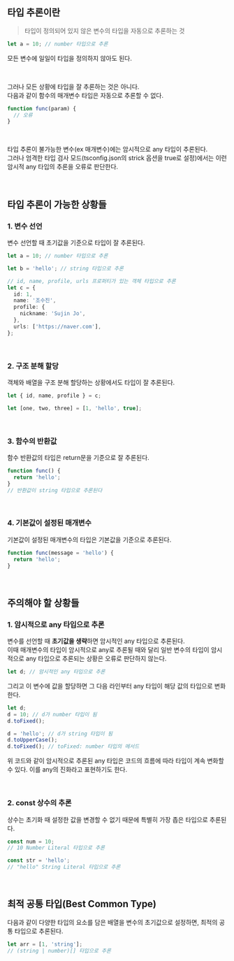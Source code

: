 ## 타입 추론이란

> 타입이 정의되어 있지 않은 변수의 타입을 자동으로 추론하는 것

```typescript
let a = 10; // number 타입으로 추론
```

모든 변수에 일일이 타입을 정의하지 않아도 된다.

<br />

그러나 모든 상황에 타입을 잘 추론하는 것은 아니다. <br />
다음과 같이 함수의 매개변수 타입은 자동으로 추론할 수 없다.

```typescript
function func(param) {
  // 오류
}
```

<br />

타입 추론이 불가능한 변수(ex 매개변수)에는 암시적으로 any 타입이 추론된다. <br />
그러나 엄격한 타입 검사 모드(tsconfig.json의 strick 옵션을 true로 설정)에서는 이런 암시적 any 타입의 추론을 오류로 판단한다.

<br />

## 타입 추론이 가능한 상황들

### 1. 변수 선언

변수 선언할 때 초기값을 기준으로 타입이 잘 추론된다.

```typescript
let a = 10; // number 타입으로 추론

let b = 'hello'; // string 타입으로 추론

// id, name, profile, urls 프로퍼티가 있는 객체 타입으로 추론
let c = {
  id: 1,
  name: '조수진',
  profile: {
    nickname: 'Sujin Jo',
  },
  urls: ['https://naver.com'],
};
```

<br />

### 2. 구조 분해 할당

객체와 배열을 구조 분해 할당하는 상황에서도 타입이 잘 추론된다.

```typescript
let { id, name, profile } = c;

let [one, two, three] = [1, 'hello', true];
```

<br />

### 3. 함수의 반환값

함수 반환값의 타입은 return문을 기준으로 잘 추론된다.

```typescript
function func() {
  return 'hello';
}
// 반환값이 string 타입으로 추론된다
```

<br />

### 4. 기본값이 설정된 매개변수

기본값이 설정된 매개변수의 타입은 기본값을 기준으로 추론된다.

```typescript
function func(message = 'hello') {
  return 'hello';
}
```

<br />

## 주의해야 할 상황들

### 1. 암시적으로 any 타입으로 추론

변수를 선언할 때 <b>초기값을 생략</b>하면 암시적인 any 타입으로 추론된다. <br />
이때 매개변수의 타입이 암시적으로 any로 추론될 때와 달리 일반 변수의 타입이 암시적으로 any 타입으로 추론되는 상황은 오류로 판단하지 않는다.

```typescript
let d; // 암시적인 any 타입으로 추론
```

그리고 이 변수에 값을 할당하면 그 다음 라인부터 any 타입이 해당 값의 타입으로 변화한다.

```typescript
let d;
d = 10; // d가 number 타입이 됨
d.toFixed();

d = 'hello'; // d가 string 타입이 됨
d.toUpperCase();
d.toFixed(); // toFixed: number 타입의 메서드
```

위 코드와 같이 암시적으로 추론된 any 타입은 코드의 흐름에 따라 타입이 계속 변화할 수 있다. 이를 any의 진화라고 표현하기도 한다.

<br />

### 2. const 상수의 추론

상수는 초기화 때 설정한 값을 변경할 수 없기 때문에 특별히 가장 좁은 타입으로 추론된다.

```typescript
const num = 10;
// 10 Number Literal 타입으로 추론

const str = 'hello';
// "hello" String Literal 타입으로 추론
```

<br />

## 최적 공통 타입(Best Common Type)

다음과 같이 다양한 타입의 요소를 담은 배열을 변수의 초기값으로 설정하면, 최적의 공통 타입으로 추론된다.

```typescript
let arr = [1, 'string'];
// (string | number)[] 타입으로 추론
```
